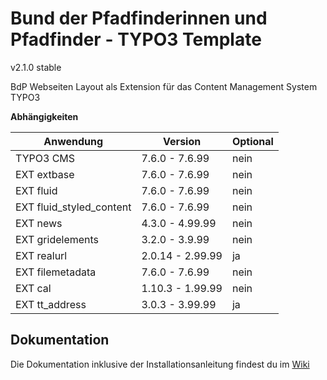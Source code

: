 #  Bund der Pfadfinderinnen und Pfadfinder - TYPO3 Template

v2.1.0 stable

BdP Webseiten Layout als Extension für das Content Management System TYPO3

**Abhängigkeiten**

| Anwendung        | Version        | Optional |
| ---------------- | -------------- | -------- |
| TYPO3 CMS        | 7.6.0 - 7.6.99 | nein     |
| EXT extbase      | 7.6.0 - 7.6.99 | nein     |
| EXT fluid        | 7.6.0 - 7.6.99 | nein     |
| EXT fluid_styled_content |  7.6.0 - 7.6.99   | nein     |
| EXT news         | 4.3.0 - 4.99.99 | nein       |
| EXT gridelements | 3.2.0 - 3.9.99 | nein       |
| EXT realurl      | 2.0.14 - 2.99.99 | ja     |
| EXT filemetadata | 7.6.0 - 7.6.99 | nein     |
| EXT cal | 1.10.3 - 1.99.99 | nein     |
| EXT tt_address | 3.0.3 - 3.99.99 | ja     |

## Dokumentation

Die Dokumentation inklusive der Installationsanleitung findest du im [Wiki](https://github.com/pfadfinden/bdp_template/wiki)
